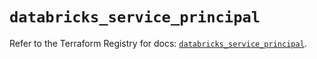 # `databricks_service_principal`

Refer to the Terraform Registry for docs: [`databricks_service_principal`](https://registry.terraform.io/providers/databricks/databricks/1.66.0/docs/resources/service_principal).
